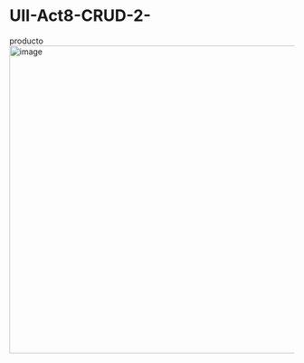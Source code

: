 # UII-Act8-CRUD-2-
producto
<img width="1026" height="544" alt="image" src="https://github.com/user-attachments/assets/16cf1bb3-61c8-4fa5-b2d5-0782910ffe06" />
